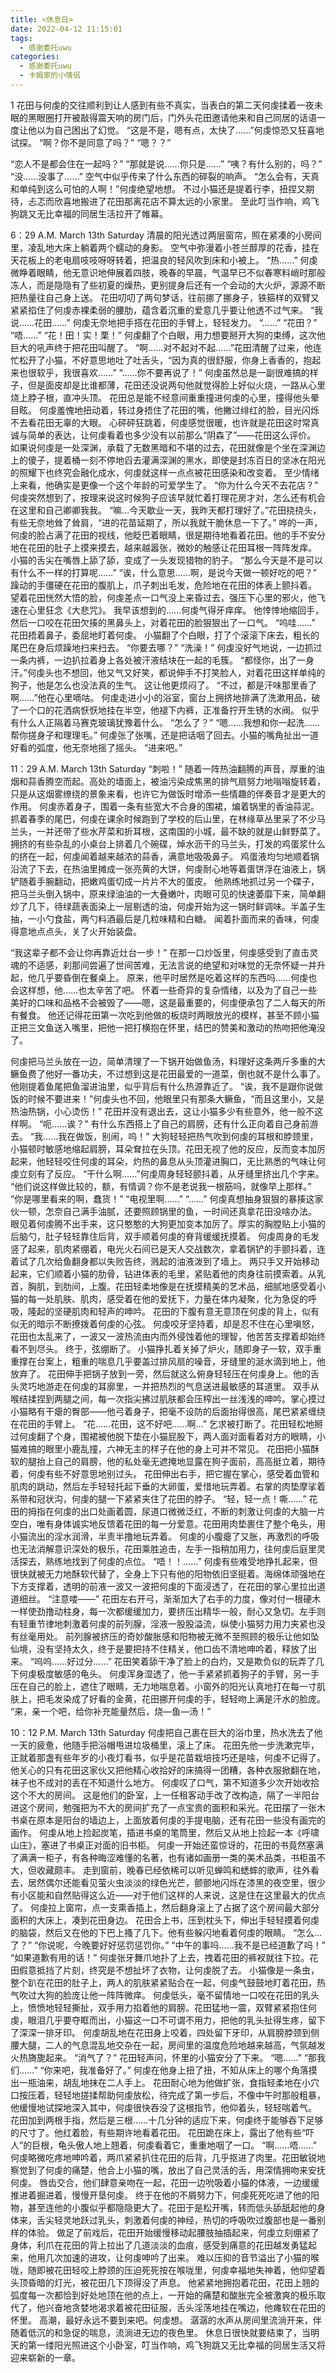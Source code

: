 ```yaml
---
title: <休息日>
date: 2022-04-12 11:15:01
tags:
  - 感谢委托uwu
categories:
  - 感谢委托uwu
  - 卡姆家的小情侣
---
```

1 
花田与何虔的交往顺利到让人感到有些不真实，当表白的第二天何虔揉着一夜未眠的黑眼圈打开被敲得震天响的房门后，门外头花田邀请他来和自己同居的话语一度让他以为自己困出了幻觉。
“这是不是，嗯有点，太快了……”何虔惊恐又狂喜地试探。
“啊？你不是同意了吗？”
“嗯？？”
<!-- more -->
“恋人不是都会住在一起吗？”
“那就是说……你只是……”
“咦？有什么别的，吗？”
“没……没事了……”
空气中似乎传来了什么东西的碎裂的响声。
“怎么会有，天真和单纯到这么可怕的人啊！”何虔绝望地想。
不过小猫还是提着行李，扭捏又期待，忐忑而欣喜地搬进了花田那离花店不算太远的小家里。
至此叮当作响，鸡飞狗跳又无比幸福的同居生活拉开了帷幕。

6：29 A.M.   March 13th    Saturday
清晨的阳光透过两层窗帘，照在紧凑的小房间里，凌乱地大床上躺着两个蠕动的身影。
空气中弥漫着小苍兰醇厚的花香，挂在天花板上的老电扇吱吱呀呀转着，把温良的轻风吹到床和小被上。
“热……”
何虔微睁着眼睛，他无意识地伸展着四肢，晚春的早晨，气温早已不似春寒料峭时那般冻人，而是隐隐有了些初夏的燥热，更别提身后还有一个会动的大火炉，源源不断把热量往自己身上送。
花田叨叨了两句梦话，往前挪了挪身子，铁箍样的双臂又紧紧掐住了何虔赤裸柔弱的腰肋，蕴含着沉重的爱意几乎要让他透不过气来。
“我说……花田……”
何虔无奈地把手搭在花田的手臂上，轻轻发力。
“……”
“花田？”
“唔……”
“花！田！实！栗！”
何虔翻了个白眼，用力想要掰开大狗的束缚，这次他巨大的吼声终于把花田叫醒了。
“啊……对不起对不起……”花田清醒了过来，他连忙松开了小猫，不好意思地吐了吐舌头，“因为真的很舒服，你身上香香的，抱起来也很软乎，我很喜欢……”
“……你不要再说了！”
何虔虽然总是一副很难搞的样子，但是面皮却是比谁都薄，花田还没说两句他就觉得脸上好似火烧，一路从心里烧上脖子根，直冲头顶。
花田总是能不经意间重重撞进何虔的心里，撞得他头晕目眩。
何虔羞愧地扭动着，转过身捂住了花田的嘴，他撇过绯红的脸，目光闪烁不去看花田无辜的大眼。
心砰砰狂跳着，何虔感觉很暖，也许就是花田这时常真诚与简单的表达，让何虔看着也多少没有以前那么“阴森了”——花田这么评价。
如果说何虔是一处深渊，承载了无数黑暗和不堪的过去，花田就像是个坐在深渊边上的傻子，提着桶一刻不停地舀去灌满深渊的黑水，即使是封冻百日的坚冰在阳光的照耀下也终究会融化成水，何虔就这样一点点被花田感染和改变着。
至少情绪上来看，他确实是更像一个这个年龄的可爱学生了。
“你为什么今天不去花店？”
何虔突然想到了，按理来说这时候狗子应该早就忙着打理花房才对，怎么还有机会在这里和自己卿卿我我。
“嘛…今天歇业一天，我昨天都打理好了。”花田挠挠头，有些无奈地耸了耸肩，“进的花苗延期了，所以我就干脆休息一下了。”
哗的一声，何虔的脸占满了花田的视线，他眨巴着眼睛，很是期待地看着花田。他的手不安分地在花田的肚子上摸来摸去，越来越嚣张，微妙的触感让花田耳根一阵阵发痒。
小猫的舌尖在嘴唇上舔了舔，变成了一头发现猎物的豹子。
“那么今天是不是可以有什么不一样的打算呢……”
“诶，什么意思……啊，是说今天做一顿好吃的吧？”
躁动的手僵硬在花田的腹肌上，爪子刺出毛发，危险地在花田的体表上颤抖着。
望着花田恍然大悟的脸，何虔差点一口气没上来昏过去，强压下心里的邪火，他飞速在心里狂念《大悲咒》。
我早该想到的……何虔气得牙痒痒。
他悻悻地缩回手，然后一口咬在花田欠揍的黑鼻头上，对着花田的脸狠狠出了一口气。
“呜哇……”
花田捂着鼻子，委屈地盯着何虔。
小猫翻了个白眼，打了个滚滚下床去，粗长的尾巴在身后烦躁地扫来扫去。
“你要去哪？”
“洗澡！”
何虔没好气地说，一边抓过一条内裤，一边扒拉着身上各处被汗液结块在一起的毛簇。
“都怪你，出了一身汗。”何虔头也不想回，他又气又好笑，都说伸手不打笑脸人，对着花田这样单纯的狗子，他是怎么也没法真的生气。
这让他更烦闷了。
“不过，都是汗味那里香了啊……”他在心里嘀咕。
何虔走进小小的浴室，窗台上拥挤地排满了洗漱用品，破了一个口的花洒病恹恹地挂在半空，他褪下内裤，正准备拧开生锈的水阀。
似乎有什么人正隔着马赛克玻璃犹豫着什么。
“怎么了？”
“嗯……我想和你一起洗……帮你搓身子和理理毛。”
何虔张了张嘴，还是把话咽了回去。小猫的嘴角扯出一道好看的弧度，他无奈地摇了摇头。
“进来吧。”

11：29 A.M.   March 13th    Saturday
“刺啦！”
随着一阵热油翻腾的声音，厚重的油烟和蒜香腾空而起。高处的墙面上，被油污染成焦黑的排气扇努力地嗡嗡旋转着，只是从这烟雾缭绕的景象来看，也许它为做饭时增添一些情趣的伴奏音才是更大的作用。
何虔赤着身子，围着一条有些宽大不合身的围裙，煸着锅里的香油蒜泥。
抓着春季的尾巴，何虔在课余时候跑到了学校的后山里，在林缘草丛里采了不少马兰头，一并还带了些水芹菜和折耳根，这南国的小城，最不缺的就是山鲜野菜了。
拥挤的有些杂乱的小桌台上排着几个碗碟，焯水沥干的马兰头，打发的鸡蛋浆什么的挤在一起，何虔闻着越来越浓的蒜香，满意地吸吸鼻子。
鸡蛋液均匀地顺着锅沿流了下去，在热油里摊成一张亮黄的大饼，何虔耐心地等着蛋饼浮在油液上，锅铲随着手腕翻动，把嫩鸡蛋切成一片片不大的蛋皮。
他熟练地抓过另一个碟子，把马兰头倒入锅中，原来绿油油的一大叠嫩叶，肉眼可见的快速萎靡下来，简单翻炒了几下，待绿蔬表面染上一层剔透的油，何虔开始为这一锅时鲜调味。半盖子生抽，一小勺食盐，两勺料酒最后是几粒味精和白糖。
闻着扑面而来的香味，何虔得意地点点头，关了火开始装盘。

“我这辈子都不会让你再靠近灶台一步！”
在那一口炒饭里，何虔感受到了直击灵魂的不适感，刹那间尝遍了世间苦难，无法言说的绝望和对味觉的无奈怀疑一并升起，他几乎要昏倒在餐桌上。
原来，他平时居然是吃着这样的东西吗……何虔也会这样想，他……也太辛苦了吧。
怀着一些奇异的复杂情绪，以及为了自己一些美好的口味和品格不会被毁了——嗯，这是最重要的，何虔便承包了二人每天的所有餐食。
他还记得花田第一次吃到他做的板烧时两眼放光的模样，甚至不顾小猫正把三文鱼送入嘴里，把他一把打横抱在怀里，结巴的赞美和激动的热吻把他淹没了。

何虔把马兰头放在一边，简单清理了一下锅开始做鱼汤，料理好这条两斤多重的大鳜鱼费了他好一番功夫，不过想到这是花田最爱的一道菜，倒也就不是什么事了。
他刚提着鱼尾把鱼溜进油里，似乎背后有什么热源靠近了。
“诶，我不是跟你说做饭的时候不要进来！”何虔头也不回，他眼里只有那条大鳜鱼，“而且这里小，又是热油热锅，小心烫伤！”
花田并没有退出去，这让小猫多少有些意外，他一般不这样啊。
“呃……诶？”
有什么东西搭上了自己的肩膀，还有什么正向着自己身前游去。
“我……我在做饭，别闹，呜！”
大狗轻轻把热气吹到何虔的耳根和脖颈里，小猫顿时敏感地缩起肩膀，耳朵耷拉在头顶。花田无视了他的反应，反而变本加厉起来，他轻轻咬住何虔的耳朵，灼热的鼻息从头顶灌进胸口，无比熟悉的气味让何虔立刻有了反应。
“干什么啊……”何虔周身轻轻颤抖着，从牙缝里挤出几个字来。
“他们说这样做比较的，额，有情调？你不是老说我一根筋吗，就像早上那样。”
“你是哪里看来的啊，蠢货！”
“电视里啊……”
“……”
何虔真想抽身狠狠的暴揍这家伙一顿，怎奈自己满手油腻，还要照顾锅里的鱼，一时间还真拿花田没啥办法。
眼见着何虔腾不出手来，这只憨憨的大狗更加变本加厉了。厚实的胸膛贴上小猫的后脑勺，肚子轻轻靠住后背，双手顺着何虔的脊背缓缓抚摸着。
何虔周身的毛发竖了起来，肌肉紧绷着，电光火石间已是天人交战数次，拿着锅铲的手颤抖着，连着试了几次给鱼翻身都以失败告终，溅起的油液泼到了墙上。
两只手又开始移动起来，它们顺着小猫的肋骨，钻进体表的毛里，紧贴着他的肉身往前摸索着。从乳首，胸肌，到肋间，上腹。花田轻柔地像是在抚摸精美的艺术品，细腻地感受着小猫的每一处肌肤、肌肉，感受着在他的爱抚下，力量在体内凝聚，化为急促的呼吸，隆起的坚硬肌肉和轻声的呻吟。
花田的下腹有意无意顶在何虔的背上，似有似无的暗示不断撩拨着何虔的心弦。
何虔咬牙坚持着，却是忍不住在心里嗔怒，花田也太乱来了，一波又一波热流由内而外侵蚀着他的理智，他苦苦支撑着却始终看不到尽头。
终于，弦绷断了。
小猫挣扎着关掉了炉火，随即身子一软，双手重重撑在台案上，粗重的喘息几乎要盖过排风扇的噪音，牙缝里的涎水滴到地上，他放弃了。
花田伸手把锅子放到一旁，然后就这么俯身轻轻压在何虔身上。他的舌头灵巧地游走在何虔的耳廓里，一并把热烈的气息送进最敏感的耳道里。
双手从喉结揉捏到两腿之间，每一次指尖拂过肌肤都会压榨出一丝浅浅的呻吟。掌心摸过小猫略有干瘪的臀部——他弓着身子，把毫不设防的后面抬得很高，尾巴紧紧缠绕在花田的手臂上。
“花……花田，这不好吧……啊…”
乞求被打断了。花田轻松地掰过何虔翻了个身，围裙被他脱下垫在小猫屁股下，两人面对面看着对方的眼睛，小猫难搞的眼里小鹿乱撞，六神无主的样子在他的身上可并不常见。
花田把小猫酥软的腿抬上自己的肩膀，他的私处毫无遮掩地显露在狗子面前，高高挺立着，期待着，何虔有些不好意思地别过头。
花田伸出右手，把它握在掌心，感受着血管和肌肉的跳动，然后左手轻轻托起下垂的大卵蛋，爱惜地玩弄着。右掌的肉垫摩挲着系带和冠状沟，何虔的腿一下紧紧夹住了花田的脖子。
“轻，轻一点！嘶……”
花田的拇指在何虔的出口处画着圆，尿道口微微泛红，不断的刺激让何虔的大脑一片空白，唯有身体诚实地反馈着花田的每一分爱意。花田用肉垫裹住了整个龟头，用小猫流出的淫水润滑，半责半撸地玩弄着。
何虔的小腹瘪了又胀，再激烈的呼吸也无法消解意识深处的极乐，花田乘胜追击，左手一指稍加用力，往何虔后庭里灵活探去，熟练地找到了何虔的点位。
“唔！！……”
何虔有些难受地挣扎起来，但很快就被无力地酥软代替了，全身上下只有他的阳物依旧坚挺着。海绵体顽强地在下方支撑着，透明的前液一波又一波把何虔的下面浸透了，在花田的掌心里拉出道道细丝。
“注意喽——”
花田左右开弓，渐渐加大了右手的力度，像对付一根硬木一样使劲撸动柱身，每一次都缓缓加力，要挤压出精华一般，耐心又急切。左手则有轻重节律地刺激着何虔的前列腺，淫液一股股溢流，纵使小猫努力用力夹紧也没有丝毫用处。
前列腺被挤压的奇妙酸胀感和阳物被无微不至照顾的极乐让他如坠仙境，没有坚持太久，终于是要把持不住精关，他口齿不清地呻吟着，释放了出来。
“呜呜……好过分……”
花田笑着舔干净了脸上的白灼，又是欺负似的玩弄了几下何虔极度敏感的龟头。
何虔浑身湿透了，他一手紧紧抓着狗子的手臂，另一手压在自己的脸上，遮住了眼睛，无力地喘息着。小窗外的阳光认真地打在每一寸肌肤上，把毛发染成了好看的金黄，花田挪开何虔的手，轻轻吻上满是汗水的脸庞。
“来，亲一个吧，给你补充能量然后，烧—鱼—汤！”

10：12 P.M.   March 13th    Saturday
何虔把自己裹在巨大的浴巾里，热水洗去了他一天的疲惫，他随手把浴帽甩进垃圾桶里，滚上了床。
花田先他一步洗漱完毕，正就着那盏有些年岁的小夜灯看书，似乎是花苗栽培技巧还是啥，何虔不记得了。他关心的只有花田这家伙又把他精心收拾好的床搞得一团糟，各种衣服掀翻在地，袜子也不成对的丢在不知道什么地方。
何虔叹了口气，第不知道多少次开始收拾这个不大的房间。
这是他们的卧室，上一任租客动手改了改构造，隔了一半阳台进这个房间，勉强把为不大的房间扩充了一点宝贵的面积和采光。花田摆了一张木书桌在原本是阳台的墙边上，上面放着何虔的手提电脑，还有花田一些没有画完的画作。
何虔从地上捡起炭笔，插进书桌的笔筒里，然后又从地上捡起一本《呼啸山庄》，塞进了书桌正对面的旧书柜。
何虔一开始还蛮惊讶的，花田的书竟然塞满了满满一柜子，有各种晦涩难懂的名著，也有诸如画册一类的美术品类，书柜虽不大，但收藏颇丰。
走到窗前，晚春已经依稀可以听见蝉鸣和蟋蟀的歌声，往外看去，居然偶尔还能看见萤火虫淡淡的绿色光芒，颤颤地闪烁在漆黑的夜空里，很少有小区能和自然贴得这么近——对于他们这样的人来说，这是住在这里最大的优点了。
何虔拉上窗帘，点一支熏香插上，然后翻身滚上了占据了这个房间最大部分面积的大床上，凑到花田身边。
花田合上书，压到枕头下，伸出手轻轻摸着何虔的脑袋，然后又在他的下巴上搔了几下。他有些躲闪地看着何虔的眼睛。
“怎么…了？”
“你说呢，今晚要好好惩罚惩罚你。”
“中午的事吗……我不是已经道歉了吗！”
“如果道歉有用的话！”
何虔张牙舞爪地扑了上去，拽着花田的裤衩就往下拉。花田假意抵挡了片刻，终究是不想扯坏了衣物，让何虔脱了去。
小猫像是一条虫，整个趴在花田的肚子上，两人的肌肤紧紧贴合在一起，何虔气鼓鼓地盯着花田，热气吹过大狗的脸庞让他一阵阵微痒。
何虔低头，毫不留情地一口咬在花田的乳头上，愤愤地轻轻撕扯，双手用力掐着他的肩膀。花田猛地一震，双臂紧紧抱住何虔，眼泪几乎要夺眶而出，小猫这一口不可谓不用力，把他的乳头扯得生疼，留下了深深一排牙印。
何虔胡乱地在花田身上咬着，四处留下牙印，从肩膀脖颈到侧腰大腿，二人的气息混乱地交杂在一起，房间里的温度危险地越来越高，气氛越发火热旖旎起来。
“消气了？”
花田轻声问，怀里的小猫安分了下来。
“嗯……”
“那我们……”
“你来吧，我准备好了。”
何虔在他身上扭了扭，不知从床上的哪个角落摸出一瓶油来，胡乱地抹在二人手上。
花田耐心地为他做扩张，食指轻柔地在小穴口按压着，轻轻地搓揉帮助何虔放松，待完成了第一步后，不像中午时那般粗暴，他缓慢地试探地深入其中，何虔很快吞没了这根指节，他仰着头，轻轻喘着气。
花田加到两根手指，然后是三根……十几分钟的适应下来，何虔终于能够吞下足够的尺寸了。他红着脸，有些期许地看着花田。
花田跪在床上，露出了他有些“吓人”的巨根，龟头傲人地上翘着，何虔看着它，重重地咽了一口。
“啊……唔……”
何虔略微吃疼地呻吟着，两爪紧紧扒住花田的后背，几乎抠进了肉里。花田敏锐地察觉到了何虔的痛楚，他合上小猫的嘴，放出了自己灵活的舌，用深情拥吻来安抚何虔。
唇齿交合，他们肆意亲吻在一起，花田一边吮吸着小猫的体液，一边缓缓推进着掘进着，慢慢开垦何虔。
终于在他的不屑努力下，何虔死死吃进了他的阳物，甚至连他的小腹似乎都隐隐更大了。花田于是松开嘴，转而低头舔舐起他的身体来，舌尖轻灵地跃过乳头，刺激着何虔的神经，热切的呼吸吹过腹部也是一番别样的体验。
做足了前戏后，花田开始缓慢移动起腰肢抽插起来，何虔立刻绷紧了身体，利爪在花田的背上拉出了几道淡淡的血痕，感受到痛意的花田越发勇猛起来，他用几次加速的进攻，让何虔呻吟了出来。
难以压抑的音节溢出了小猫的喉咙，随即被花田轻咬上脖颈的压迫死死按在喉咙里，何虔幸福地失神着，他仰望着头顶昏暗的灯光，被花田几下顶得没了声息。
他紧紧地拥抱着花田，花田上翘的弧度每一次都恰到好处地顶在他的点上，一开始的痛楚和酸胀完全被激爽的极乐取代了，他兴奋地贪婪地渴求着被花田征服，舌头淫荡地挂在嘴边，他瘫软在花田的怀里。
高潮，最好永远不要到来吧。何虔想。
潺潺的水声从房间里流淌开来，伴随着低沉的和急促的喘息，流淌进无边的夜色里。
休息日很快就要结束了，当明天的第一缕阳光照进这个小卧室，叮当作响，鸡飞狗跳又无比幸福的同居生活又将迎来崭新的一章。

